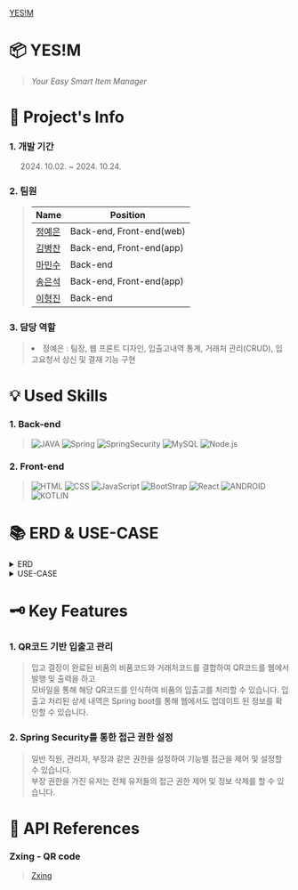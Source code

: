 [YES!M](http://43.203.24.242:8080/)

# 📦 YES!M
> <i>Your Easy Smart Item Manager</i>

# 📝 Project's Info
### 1. 개발 기간
> 2024. 10.02. ~ 2024. 10.24.
### 2. 팀원

>|Name|Position|
>|---|-----|
>|[정예은](https://github.com/moranengyo)|Back-end, Front-end(web)|
>|[김병찬](https://github.com/byeongchan96)|Back-end, Front-end(app)|
>|[마민수](https://github.com/minsu0604)|Back-end|
>|[송은석](https://github.com/Ssong0515)|Back-end, Front-end(app)|
>|[이형진](https://github.com/koy1208)|Back-end|



### 3. 담당 역할
> <li>정예은 : 팀장, 웹 프론트 디자인, 입출고내역 통계, 거래처 관리(CRUD), 입고요청서 상신 및 결재 기능 구현</li>

# 💡 Used Skills
### 1. Back-end
>
>![JAVA](https://img.shields.io/badge/Java-ED8B00?style=for-the-badge&logo=openjdk&logoColor=white)
>![Spring](https://img.shields.io/badge/Spring-6DB33F?style=for-the-badge&logo=spring&logoColor=white)
>![SpringSecurity](https://img.shields.io/badge/Spring_Security-6DB33F?style=for-the-badge&logo=Spring-Security&logoColor=white)
>![MySQL](https://img.shields.io/badge/MySQL-005C84?style=for-the-badge&logo=mysql&logoColor=white)
>![Node.js](https://img.shields.io/badge/Node.js-43853D?style=for-the-badge&logo=node.js&logoColor=white)

### 2. Front-end
>
>![HTML](https://img.shields.io/badge/HTML5-E34F26?style=for-the-badge&logo=html5&logoColor=white)
>![CSS](https://img.shields.io/badge/CSS3-1572B6?style=for-the-badge&logo=css3&logoColor=white)
>![JavaScript](https://img.shields.io/badge/JavaScript-F7DF1E?style=for-the-badge&logo=JavaScript&logoColor=white)
>![BootStrap](https://img.shields.io/badge/Bootstrap-563D7C?style=for-the-badge&logo=bootstrap&logoColor=white)
>![React](https://img.shields.io/badge/React-20232A?style=for-the-badge&logo=react&logoColor=61DAFB)
>![ANDROID](https://img.shields.io/badge/Android-3DDC84?style=for-the-badge&logo=android&logoColor=white)
>![KOTLIN](https://img.shields.io/badge/Kotlin-0095D5?&style=for-the-badge&logo=kotlin&logoColor=white)

# 📚 ERD & USE-CASE

<details>
  <summary>
    ERD
  </summary>
  <img src="https://github.com/user-attachments/assets/b3cf9111-315f-472b-a576-eabd48a5fbae" width=1000 height=300>
</details>

<details>
  <summary>
    USE-CASE
  </summary>
  <img src="https://github.com/user-attachments/assets/21099a6b-4d4f-4b44-8c3f-cf06fb7f386a" width=1000 height=500>
  <img src="https://github.com/user-attachments/assets/a886f407-199a-40e1-81f5-a1c5a135f203" width=1000 height=500>
  <img src="https://github.com/user-attachments/assets/69c1a772-19cb-46ee-bc0d-9a61b7f127ff" width=1000 height=500>
</details>

# 🗝 Key Features

### 1. QR코드 기반 입출고 관리
> 입고 결정이 완료된 비품의 비품코드와 거래처코드를 결합하여 QR코드를 웹에서 발행 및 출력을 하고  
> 모바일을 통해 해당 QR코드를 인식하여 비품의 입출고를 처리할 수 있습니다.
> 입출고 처리된 상세 내역은 Spring boot를 통해 웹에서도 업데이트 된 정보를 확인할 수 있습니다.

### 2. Spring Security를 통한 접근 권한 설정
> 일반 직원, 관리자, 부장과 같은 권한을 설정하여 기능별 접근을 제어 및 설정할 수 있습니다.  
> 부장 권한을 가진 유저는 전체 유저들의 접근 권한 제어 및 정보 삭제를 할 수 있습니다.    

# 📍 API References
### Zxing - QR code
> [Zxing](https://github.com/zxing/zxing/tree/master)
